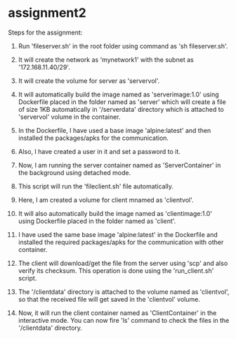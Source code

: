 # assignment2

Steps for the assignment:

1.	Run 'fileserver.sh' in the root folder using command as 'sh fileserver.sh'.

2.	It will create the network as 'mynetwork1' with the subnet as '172.168.11.40/29'.

3.	It will create the volume for server as 'servervol'.

3.	It will automatically build the image named as 'serverimage:1.0' using Dockerfile placed in the folder named as 'server' which will create a file of size 		1KB automatically in '/serverdata' directory which is attached to 'servervol' volume in the container.

4.	In the Dockerfile, I have used a base image 'alpine:latest' and then installed the packages/apks for the communication.

5.	Also, I have created a user in it and set a password to it.

6.	Now, I am running the server container named as 'ServerContainer' in the background using detached mode.

7.	This script will run the 'fileclient.sh' file automatically.

8.	Here, I am created a volume for client mnamed as 'clientvol'.

9.	It will also automatically build the image named as 'clientimage:1.0' using Dockerfile placed in the folder named as 'client'.

10.	I have used the same base image 'alpine:latest' in the Dockerfile and installed the required packages/apks for the communication with other container.

11.	The client will download/get the file from the server using 'scp' and also verify its checksum. This operation is done using the 'run_client.sh' script.

12.	The '/clientdata' directory is attached to the volume named as 'clientvol', so that the received file will get saved in the 'clientvol' volume.

13.	Now, it will run the client container named as 'ClientContainer' in the interactive mode. You can now fire 'ls' command to check the files in the 
	'/clientdata' directory.
